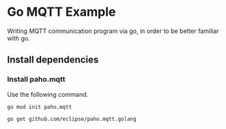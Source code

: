 # Go MQTT Example

Writing MQTT communication program via go, in order to be better familiar with go.

## Install dependencies

### Install paho.mqtt

Use the following command.

```
go mod init paho.mqtt

go get github.com/eclipse/paho.mqtt.golang
```
